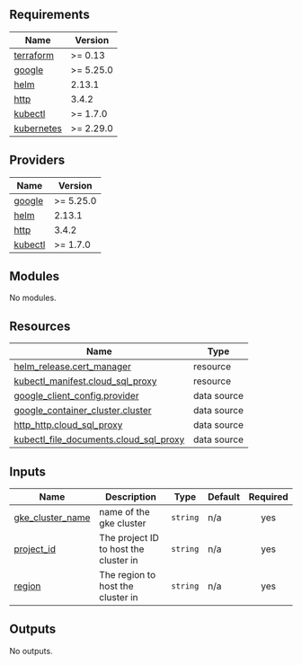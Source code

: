 <!-- BEGIN_TF_DOCS -->
## Requirements

| Name | Version |
|------|---------|
| <a name="requirement_terraform"></a> [terraform](#requirement\_terraform) | >= 0.13 |
| <a name="requirement_google"></a> [google](#requirement\_google) | >= 5.25.0 |
| <a name="requirement_helm"></a> [helm](#requirement\_helm) | 2.13.1 |
| <a name="requirement_http"></a> [http](#requirement\_http) | 3.4.2 |
| <a name="requirement_kubectl"></a> [kubectl](#requirement\_kubectl) | >= 1.7.0 |
| <a name="requirement_kubernetes"></a> [kubernetes](#requirement\_kubernetes) | >= 2.29.0 |

## Providers

| Name | Version |
|------|---------|
| <a name="provider_google"></a> [google](#provider\_google) | >= 5.25.0 |
| <a name="provider_helm"></a> [helm](#provider\_helm) | 2.13.1 |
| <a name="provider_http"></a> [http](#provider\_http) | 3.4.2 |
| <a name="provider_kubectl"></a> [kubectl](#provider\_kubectl) | >= 1.7.0 |

## Modules

No modules.

## Resources

| Name | Type |
|------|------|
| [helm_release.cert_manager](https://registry.terraform.io/providers/hashicorp/helm/2.13.1/docs/resources/release) | resource |
| [kubectl_manifest.cloud_sql_proxy](https://registry.terraform.io/providers/gavinbunney/kubectl/latest/docs/resources/manifest) | resource |
| [google_client_config.provider](https://registry.terraform.io/providers/hashicorp/google/latest/docs/data-sources/client_config) | data source |
| [google_container_cluster.cluster](https://registry.terraform.io/providers/hashicorp/google/latest/docs/data-sources/container_cluster) | data source |
| [http_http.cloud_sql_proxy](https://registry.terraform.io/providers/hashicorp/http/3.4.2/docs/data-sources/http) | data source |
| [kubectl_file_documents.cloud_sql_proxy](https://registry.terraform.io/providers/gavinbunney/kubectl/latest/docs/data-sources/file_documents) | data source |

## Inputs

| Name | Description | Type | Default | Required |
|------|-------------|------|---------|:--------:|
| <a name="input_gke_cluster_name"></a> [gke\_cluster\_name](#input\_gke\_cluster\_name) | name of the gke cluster | `string` | n/a | yes |
| <a name="input_project_id"></a> [project\_id](#input\_project\_id) | The project ID to host the cluster in | `string` | n/a | yes |
| <a name="input_region"></a> [region](#input\_region) | The region to host the cluster in | `string` | n/a | yes |

## Outputs

No outputs.
<!-- END_TF_DOCS -->